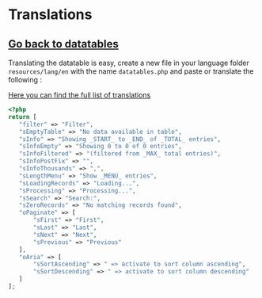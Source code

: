 # Translations

[Go back to datatables](https://singlequote.github.io/Laravel-datatables/)
-------------------------------------------------------------------


Translating the datatable is easy, create a new file in your language folder `resources/lang/en` with the name `datatables.php` and paste or translate the following :

[Here you can find the full list of translations](https://datatables.net/plug-ins/i18n/)
 
 ```php
 <?php
return [
    "filter" => "Filter",
    "sEmptyTable" => "No data available in table",
    "sInfo" => "Showing _START_ to _END_ of _TOTAL_ entries",
    "sInfoEmpty" => "Showing 0 to 0 of 0 entries",
    "sInfoFiltered" => "(filtered from _MAX_ total entries)",
    "sInfoPostFix" => "",
    "sInfoThousands" => ",",
    "sLengthMenu" => "Show _MENU_ entries",
    "sLoadingRecords" => "Loading...",
    "sProcessing" => "Processing...",
    "sSearch" => "Search:",
    "sZeroRecords" => "No matching records found",
    "oPaginate" => [
        "sFirst" => "First",
        "sLast" => "Last",
        "sNext" => "Next",
        "sPrevious" => "Previous"
    ],
    "oAria" => [
        "sSortAscending" => " => activate to sort column ascending",
        "sSortDescending" => " => activate to sort column descending"
    ]
];
 ```
 
